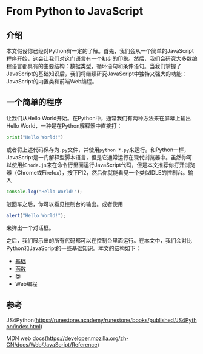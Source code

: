 # From Python to JavaScript

## 介绍

本文假设你已经对Python有一定的了解。首先，我们会从一个简单的JavaScript程序开始，这会让我们对这门语言有一个初步的印象。然后，我们会研究大多数编程语言都具有的主要结构：数据类型，循环语句和条件语句。当我们掌握了JavaScript的基础知识后，我们将继续研究JavaScript中独特又强大的功能：JavaScript的内置类和前端Web编程。

## 一个简单的程序

让我们从Hello World开始。在Python中，通常我们有两种方法来在屏幕上输出Hello World，一种是在Python解释器中直接打：

```python
print("Hello World!")
```

或者将上述代码保存为`.py`文件，并使用`python *.py`来运行。和Python一样，JavaScript是一门解释型脚本语言，但是它通常运行在现代浏览器中。虽然你可以使用如`node.js`来在命令行里面运行JavaScript代码，但是本文推荐你打开浏览器（Chrome或Firefox），按下F12，然后你就能看见一个类似IDLE的控制台。输入

```javascript
console.log("Hello World!");
```

敲回车之后，你可以看见控制台的输出。或者使用

```javascript
alert("Hello World!");
```

来弹出一个对话框。

之后，我们展示出的所有代码都可以在控制台里面运行。在本文中，我们会对比Python和JavaScript的一些基础知识。本文的结构如下：

- [基础](./doc/ch1_basics.md)
- [函数](./doc/ch2_functions.md)
- [类](./doc/ch3_classes.md)
- Web编程

## 参考

JS4Python(https://runestone.academy/runestone/books/published/JS4Python/index.html)

MDN web docs(https://developer.mozilla.org/zh-CN/docs/Web/JavaScript/Reference)